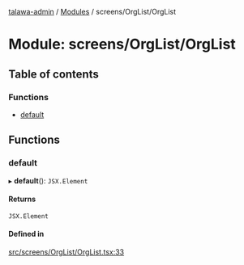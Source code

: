 [talawa-admin](../README.md) / [Modules](../modules.md) / screens/OrgList/OrgList

# Module: screens/OrgList/OrgList

## Table of contents

### Functions

- [default](screens_OrgList_OrgList.md#default)

## Functions

### default

▸ **default**(): `JSX.Element`

#### Returns

`JSX.Element`

#### Defined in

[src/screens/OrgList/OrgList.tsx:33](https://github.com/AdityaRaimec22/talawa-admin/blob/234b10f/src/screens/OrgList/OrgList.tsx#L33)
